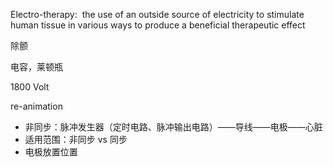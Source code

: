 
Electro-therapy:  the use of an outside source of electricity to stimulate human tissue in various ways to produce a beneficial therapeutic effect

除颤

电容，莱顿瓶

1800 Volt

re-animation


- 非同步：脉冲发生器（定时电路、脉冲输出电路）——导线——电极——心脏
- 适用范围：非同步 vs 同步
- 电极放置位置



